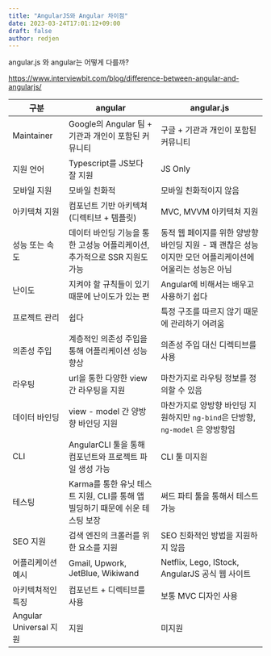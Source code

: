 ```yaml
---
title: "AngularJS와 Angular 차이점"
date: 2023-03-24T17:01:12+09:00
draft: false
author: redjen
---
```


angular.js 와 angular는 어떻게 다를까?

https://www.interviewbit.com/blog/difference-between-angular-and-angularjs/

구분 | angular | angular.js
--- | --- | ---
Maintainer | Google의 Angular 팀 + 기관과 개인이 포함된 커뮤니티 | 구글 + 기관과 개인이 포함된 커뮤니티
지원 언어 | Typescript를 JS보다 잘 지원 | JS Only
모바일 지원 | 모바일 친화적 | 모바일 친화적이지 않음
아키텍쳐 지원 | 컴포넌트 기반 아키텍쳐 (디렉티브 + 템플릿) | MVC, MVVM 아키텍쳐 지원
성능 또는 속도 | 데이터 바인딩 기능을 통한 고성능 어플리케이션, 추가적으로 SSR 지원도 가능 | 동적 웹 페이지를 위한 양방향 바인딩 지원 - 꽤 괜찮은 성능이지만 모던 어플리케이션에 어울리는 성능은 아님
난이도 | 지켜야 할 규칙들이 있기 때문에 난이도가 있는 편 | Angular에 비해서는 배우고 사용하기 쉽다
프로젝트 관리 | 쉽다 | 특정 구조를 따르지 않기 때문에 관리하기 어려움
의존성 주입 | 계층적인 의존성 주입을 통해 어플리케이션 성능 향상 | 의존성 주입 대신 디렉티브를 사용
라우팅 | url을 통한 다양한 view 간 라우팅을 지원 | 마찬가지로 라우팅 정보를 정의할 수 있음
데이터 바인딩 | view - model 간 양방향 바인딩 지원 | 마찬가지로 양방향 바인딩 지원하지만 `ng-bind`은 단방향, `ng-model` 은 양방향임
CLI | AngularCLI 툴을 통해 컴포넌트와 프로젝트 파일 생성 가능 | CLI 툴 미지원
테스팅 | Karma를 통한 유닛 테스트 지원, CLI를 통해 앱 빌딩하기 때문에 쉬운 테스팅 보장 | 써드 파티 툴을 통해서 테스트 가능
SEO 지원 | 검색 엔진의 크롤러를 위한 요소를 지원 | SEO 친화적인 방법을 지원하지 않음
어플리케이션 예시 | Gmail, Upwork, JetBlue, Wikiwand | Netflix, Lego, IStock, AngularJS 공식 웹 사이트
아키텍쳐적인 특징 | 컴포넌트 + 디렉티브를 사용 | 보통 MVC 디자인 사용
Angular Universal 지원 | 지원 | 미지원
